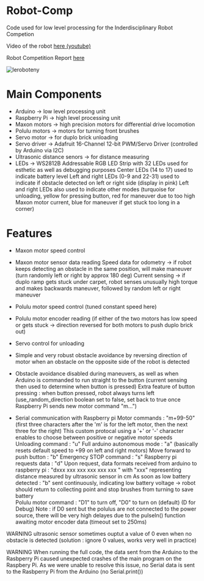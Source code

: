 # Robot-Comp
Code used for low level processing for the Inderdisciplinary Robot Competion

Video of the robot [here (youtube)](https://www.youtube.com/watch?v=vqCzc3zlJ8U)

Robot Competition Report [here](https://drive.google.com/file/d/1sISDkwHlUgYIt9PJVt_OxYXLAwWDXRC6/view)


![leroboteny](https://github.com/nlugon/Robot-Comp/assets/112929907/da167349-9591-4af0-8201-b0f38015a03d)


# Main Components
- Arduino -> low level processing unit
- Raspberry Pi -> high level processing unit
- Maxon motors -> high precision motors for differential drive locomotion 
- Polulu motors -> motors for turning front brushes
- Servo motor -> for duplo brick unloading
- Servo driver -> Adafruit 16-Channel 12-bit PWM/Servo Driver (controlled by Arduino via I2C)
- Ultrasonic distance senors -> for distance measuring
- LEDs -> WS2812B Addressable RGB LED Strip with 32 LEDs used for esthetic as well as debugging purposes
    Center LEDs (14 to 17) used to indicate battery level
    Left and right LEDs (0-9 and 22-31) used to indicate if obstacle detected on left or right side (display in pink)
        Left and right LEDs also used to indicate other modes (turquoise for unloading, yellow for pressing button, 
            red for maneuver due to too high Maxon motor current, blue for maneuver if get stuck too long in a corner)

# Features
- Maxon motor speed control
- Maxon motor sensor data reading 
    Speed data for odometry -> if robot keeps detecting an obstacle in the same position, will make maneuver (turn randomly left or right by approx 180 deg)
    Current sensing -> if duplo ramp gets stuck under carpet, robot senses unusually high torque and makes backwards maneuver, followed by random left or right maneuver
- Polulu motor speed control (tuned constant speed here)
- Polulu motor encoder reading (if either of the two motors has low speed or gets stuck -> direction reversed for both motors to push duplo brick out)
- Servo control for unloading
- Simple and very robust obstacle avoidance by reversing direction of motor when an obstacle on the opposite side of the robot is detected
- Obstacle avoidance disabled during maneuvers, as well as when Arduino is commanded to run straight to the button (current sensing then used to determine when button is pressed)
  Extra feature of button pressing : when button pressed, robot always turns left (use_random_direction boolean set to false, set back to true once Raspberry Pi sends new motor command "m...") 


- Serial communication with Raspberry pi
Motor commands : "m+99-50" (first three characters after the 'm' is for the left motor, then the next three for the right)
    This custom protocal using a '+' or '-' character enables to choose between positive or negative motor speeds
Unloading command : "u"
Full arduino autonomous mode : "a" (basically resets default speed to +99 on left and right motors)
Move forward to push button : "b"
Emergency STOP command : "s"
Raspberry pi requests data : "d"
    Upon request, data formats received from arduino to raspberry pi :
        "dxxx xxx xxx xxx xxx xxx " with "xxx" representing distance measured by ultrasonic sensor in cm 
    As soon as low battery detected : "b" sent continuously, indicating low battery voltage -> robot should return to collecting point and stop brushes from turning to save battery      
Polulu motor command : "D1" to turn off, "D0" to turn on (default) (D for Debug)
    Note : if D0 sent but the polulus are not connected to the power source, there will be very high delayes due to the pulseIn() function awaiting motor encoder data (timeout set to 250ms)


WARNING ultrasonic sensor sometimes ouptut a value of 0 even when no obstacle is detected
(solution : ignore 0 values, works very well in practice)

WARNING When running the full code, the data sent from the Arduino to the Rasbperry Pi caused unexpected crashes of the main program on the Raspbery Pi.
  As we were unable to resolve this issue, no Serial data is sent to the Rasbperry Pi from the Arduino (no Serial.print())
